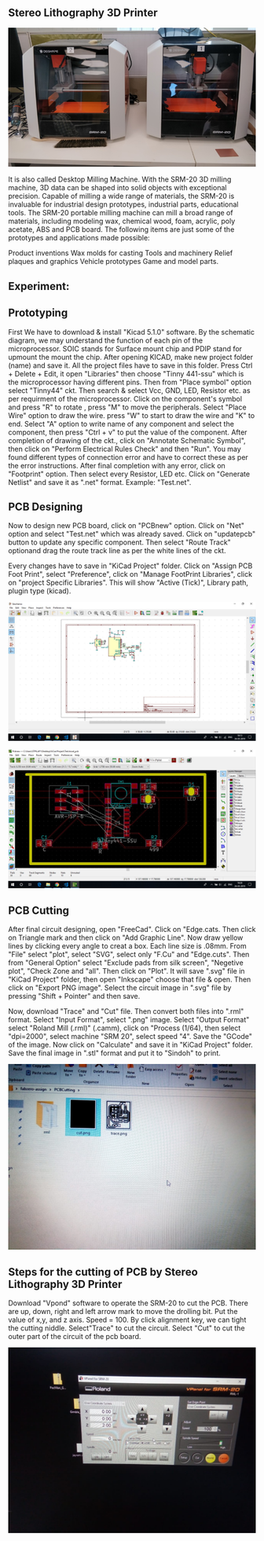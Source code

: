 ## Stereo Lithography 3D Printer

![Stereo Lithography 3D Printer](img/stereolithographyprinter.jpeg "Stereo Lithography ")

It is also called Desktop Milling Machine.
With the SRM-20 3D milling machine, 3D data can be shaped into solid objects with exceptional precision. Capable of milling a wide range of materials, the SRM-20 is invaluable for industrial design prototypes, industrial parts, educational tools.
The SRM-20 portable milling machine can mill a broad range of materials, including modeling wax, chemical wood, foam, acrylic, poly acetate, ABS and PCB board. The following items are just some of the prototypes and applications made possible:

Product inventions
Wax molds for casting
Tools and machinery
Relief plaques and graphics Vehicle prototypes
Game and model parts.

## Experiment: 

## Prototyping

First We have to download & install "Kicad 5.1.0" software.
By the schematic diagram, we may understand the function of each pin of the microprocessor.
SOIC stands for Surface mount chip and PDIP stand for upmount the mount the chip.
After opening KICAD, make new project folder (name) and save it.  All the project files have to save in this folder.
Press Ctrl + Delete + Edit, it open "Libraries" then choose "Tinny 441-ssu" which is the microprocessor having different pins.
Then from "Place symbol" option select "Tinny44" ckt. Then search & select Vcc, GND, LED, Resistor etc. as per requirment of the microprocessor.
Click on the  component's symbol and press "R" to rotate , press "M" to move the peripherals.
Select "Place Wire" option to draw the wire. press "W" to start to draw the wire and "K" to end.
Select "A" option to write name of any component and select the component, then press "Ctrl + v" to put the value of the component.
After completion of drawing of the ckt., click on "Annotate Schematic Symbol", then click on "Perform Electrical Rules Check" and then "Run".
You may found different types of connection error  and have to correct these as per the error instructions.
After final completion with any error, click on "Footprint" option. Then select every Resistor, LED etc. 
Click on "Generate Netlist" and save it as ".net" format. Example: "Test.net".

## PCB Designing

Now to design new PCB board, click on "PCBnew" option. Click on "Net" option  and select "Test.net" which was already saved.
Click on "updatepcb" button to update any specific component.
Then select "Route Track" optionand drag the route track line as per the white lines of the ckt.

Every changes have to save in "KiCad Project" folder.
Click on "Assign PCB Foot Print", select "Preference", click on "Manage FootPrint Libraries", click on "project Specific Libraries". This will show "Active (Tick)", Library path, plugin type (kicad).


![KiCad](img/kicad.jpeg "KiCad") 

![KiCad](img/pcbnew.jpeg "PCB NeW")


## PCB Cutting

After final circuit designing, open "FreeCad".
Click on "Edge.cats. Then click on Triangle mark and then click on "Add Graphic Line".
Now draw yellow lines by clicking every angle to creat a box. Each line size is .08mm.
From "File" select "plot", select "SVG", select only "F.Cu" and "Edge.cuts". Then from "General Option" select "Exclude pads from silk screen", "Negetive plot", "Check Zone and "all". Then click on "Plot".
It will save ".svg" file in "KiCad Project" folder, then open "Inkscape" choose that file & open.
Then click on "Export PNG image".
Select the circuit image in ".svg" file by pressing "Shift + Pointer" and then save.

Now, download "Trace" and "Cut" file. Then convert both files into ".rml" format.
Select "Input Format", select ".png" image.
Select "Output Format" select "Roland Mill (.rml)" (.camm), click on "Process (1/64), then select "dpi=2000", select machine "SRM 20", select speed "4". 
Save the "GCode" of the image.
Now click on "Calculate" and save it in "KiCad Project" folder.
Save the final image in ".stl" format and put it to "Sindoh" to print.

![Trace & Cut](img/tracecut.jpeg "Trace & Cut")

## Steps for the cutting of PCB by Stereo Lithography 3D Printer

Download "Vpond" software to operate the SRM-20 to cut the PCB.
There are up, down, right and left arrow mark to move the drolling bit.
Put the value of x,y, and z axis. Speed = 100.
By click alignment key, we can tight the cutting niddle.
Select"Trace" to cut the circuit.
Select "Cut" to cut the outer part of the circuit of the pcb board.


![PCB Machine](img/pcbmenu.jpeg "PCB Menu")

